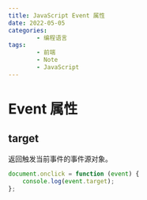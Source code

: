 ```yaml
---
title: JavaScript Event 属性
date: 2022-05-05
categories:
        - 编程语言
tags:
        - 前端
        - Note
        - JavaScript
---
```


# Event 属性

## target

返回触发当前事件的事件源对象。

```js
document.onclick = function (event) {
	console.log(event.target);
};
```
